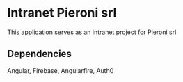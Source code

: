 # Intranet Pieroni srl

This application serves as an intranet project for Pieroni srl

## Dependencies

Angular, Firebase, Angularfire, Auth0